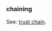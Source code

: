 ### chaining

<p class="c8"><span>See: </span><span class="c2"><a class="c3" href="#h.xsqvwmepvctc">trust chain</a></span><span class="c0">.</span></p>